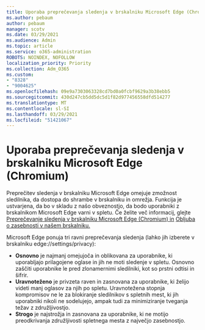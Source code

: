 ```yaml
---
title: Uporaba preprečevanja sledenja v brskalniku Microsoft Edge (Chromium)
ms.author: pebaum
author: pebaum
manager: scotv
ms.date: 03/29/2021
ms.audience: Admin
ms.topic: article
ms.service: o365-administration
ROBOTS: NOINDEX, NOFOLLOW
localization_priority: Priority
ms.collection: Adm_O365
ms.custom:
- "8328"
- "9004625"
ms.openlocfilehash: 09e9a7303063328cd7bd0a0fcbf9629a3b38ebb5
ms.sourcegitcommit: 430d247cb5dd5dc5d1f82d977456558dfd514277
ms.translationtype: MT
ms.contentlocale: sl-SI
ms.lasthandoff: 03/29/2021
ms.locfileid: "51421067"
---
```

# <a name="use-tracking-prevention-in-microsoft-edge-chromium"></a>Uporaba preprečevanja sledenja v brskalniku Microsoft Edge (Chromium)

Preprečitev sledenja v brskalniku Microsoft Edge omejuje zmožnost sledilnika, da dostopa do shrambe v brskalniku in omrežja. Funkcija je ustvarjena, da bo v skladu z našo obveznostjo, da bodo uporabniki z brskalnikom Microsoft Edge varni v spletu. Če želite več informacij, glejte [Preprečevanje sledenja v brskalniku Microsoft Edge (Chromium) in](https://go.microsoft.com/fwlink/?linkid=2135435) [Obljuba o zasebnosti v našem brskalniku.](https://go.microsoft.com/fwlink/?linkid=2135350)

Microsoft Edge ponuja tri ravni preprečevanja sledenja (lahko jih izberete v brskalniku edge://settings/privacy):

- **Osnovno** je najmanj omejujoča in oblikovana za uporabnike, ki uporabljajo prilagojene oglase in jih ne moti sledenje v spletu. Osnovno zaščiti uporabnike le pred zlonamernimi sledilniki, kot so prstni odtisi in šifrir.
- **Uravnoteženo** je privzeta raven in zasnovana za uporabnike, ki želijo videti manj oglasov za njih po spletu. Uravnotežena stopnja kompromisov ne le za blokiranje sledilnikov s spletnih mest, ki jih uporabniki nikoli ne sodelujejo, ampak tudi za minimiziranje tveganja težav z združljivostjo.
- **Strogo** je najstrožja in zasnovana za uporabnike, ki ne motijo preodkrivanja združljivosti spletnega mesta z največjo zasebnostjo.